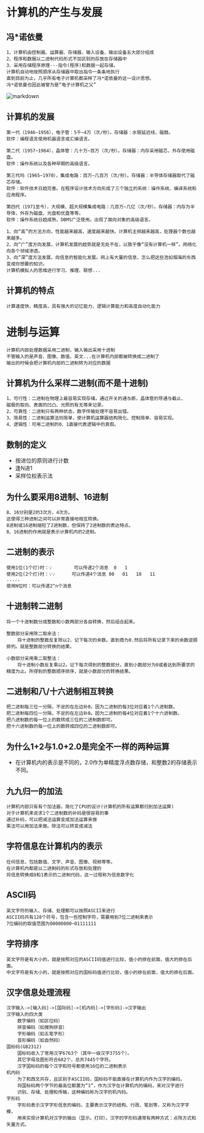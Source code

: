 # 计算机的产生与发展
## 冯*诺依曼
```
1、计算机由控制器、运算器、存储器、输入设备、输出设备五大部分组成
2、程序和数据以二进制代码形式不加区别的存放在存储器中
3、采用存储程序原理---指令(程序)和数据一起存储，
计算机自动地按照顺序从存储器中取出指令一条条地执行
直到目前为止，几乎所有电子计算机都采样了冯*诺依曼的这一设计思想。
冯*诺依曼也因此被誉为是“电子计算机之父”
```
![markdown](https://github.com/youngperson/reading/blob/master/%E5%A4%A7%E5%AD%A6%E8%AE%A1%E7%AE%97%E6%9C%BA%E5%9F%BA%E7%A1%80/images/fnym.png"markdown")

## 计算机的发展
```
第一代（1946~1956），电子管：5千~4万（次/秒）。存储器：水银延迟线，磁鼓。
软件：编程语言使用机器语言或汇编语言。

第二代（1957~1964），晶体管：几十万~百万（次/秒）。存储器：内存采用磁芯，外存使用磁盘。
软件：操作系统以及各种早期的高级语言。

第三代吗（1965~1970），集成电路：百万~几百万（次/秒）。存储器：半导体存储器取代了磁芯存储。
软件：软件技术日趋完善。在程序设计技术方向形成了三个独立的系统：操作系统、编译系统和应用程序。

第四代（1971至今），大规模、超大规模集成电路：几百万~几亿（次/秒）。存储器：内存为半导体，外存为磁盘、光盘和优盘等等。
软件：操作系统日趋成熟，DBMS广泛使用。出现了面向对象的高级语言。

1、向“高”的方法方向，性能越来越高，速度越来越快。计算机主频越来越高，处理器个数也越来越多。
2、向“广”度方向发展，计算机发展的趋势就是无处不在，以致于像“没有计算机一样”。网络化向各个领域渗透。
3、向“深”度方法发展，向信息的智能化发展。网上有大量的信息，怎么把这些浩如烟海的东西变成你想要的知识。
计算机模拟人的思维进行学习、推理、联想...
```

## 计算机的特点
```
计算速度快，精度高，具有强大的记忆能力、逻辑计算能力和高度自动化能力
```

# 进制与运算
```
计算机内部处理数据采用二进制，输入输出采用十进制
不管输入的是声音、图像、数值、英文...在计算机内部都被转换成二进制了
输出的时候会把计算机内部的二进制转为对应的数据
```

## 计算机为什么采样二进制(而不是十进制) 
```
1、可行性：二进制在物理上最容易实现存储，通过开关的通与断，晶体管的导通与截止、
磁极的取向、表面的凹凸、光照的有无等来记录。
2、可靠性：二进制只有两种状态，数字传输处理不容易出错。
3、简易性：二进制运算法则简单，使计算机运算器结构简化、控制简单、容易实现。
4、逻辑性：可用二进制的0、1直接代表逻辑中的真假。
```

## 数制的定义
- 按进位的原则进行计数
- 逢N进1
- 采样位权表示法

## 为什么要采用8进制、16进制
```
8、16分别是2的3次方，4次方。
这使得三种进制之间可以非常直接地相互转换。
8进制或16进制缩短了2进制数，但保持了2进制数的表达特点。
8、16进制的作用就是表示计算机内的2进制。
```

## 二进制的表示
```
使用1位(1个灯)时：💡        可以传递2个消息  0   1
使用2位(2个灯)时：💡💡      可以传递4个消息 00   01   10   11
.....
使用N位时：可以传递2^n个消息
```

## 十进制转二进制
```
将一个十进制数分成整数和小数两部分各自转换，然后组合起来。

整数部分采用除二取余法：
    将十进制的整数反复除以2，记下每次的余数。直到商为0.然后将所有记录下来的余数逆顺排列。就是整数部分转换的结果。    

小数部分采用乘二取整法：
    将十进制小数反复乘以2。记下每次得到的整数部分。直到小数部分为0或者达到所要求的精度为止。所得到的整数顺序排序，就是小数部分的转换结果。
```

## 二进制和八/十六进制相互转换
```
把二进制每三位一分隔，不足的在左边补0。因为二进制的每3位对应着1个八进制数。
把二进制每四位一分隔，不足的在左边补0。因为二进制的每4位对应着1个十六进制数。
把八进制数的每一位上的数转成三位的二进制数即可。
把十六进制数的每一位上的数转成四位的二进制数即可。
```

## 为什么1+2与1.0+2.0是完全不一样的两种运算
- 在计算机内的表示是不同的，2.0作为单精度浮点数存储，和整数2的存储表示不同。

## 九九归一的加法
```
计算机内部只有有个加法器，简化了CPU的设计(计算机的所有运算都归到加法运算)
对于计算机来说求1个二进制数的补码是很容易的事
通过补码，可以把减法运算变成加法运算来做
乘法可以用加法来做。除法可以转变成减法
```

## 字符信息在计算机内的表示
```
任何信息，包括数值、文字、声音、图像、视频等等。
在计算机内都是以二进制码的形式存放和处理的
将信息转换成0和1表示的二进制代码，这一过程称为信息数字化
```

## ASCII码
```
英文字符的输入、存储、处理都可以按照ASCII来进行
ASCII码共有128个符号，包含一些控制字符，需要用到7位二进制来表示
7位编码的取值范围为00000000~01111111
```

## 字符排序
```
英文字符是有大小的，就是按照对应的ASCII码值进行比较，值小的排在前面，值大的排在后面。
中文字符是有大小的，就是按照对应的国标码值进行比较，值小的排在前面，值大的排在后面。
```

## 汉字信息处理流程
```
汉字输入->[输入码]->[国际码]->[机内码]->[字形码]->汉字输出
汉字输入的四大类
    数字编码（如区位码）
    拼音编码（如搜狗拼音）
    字形编码（如五笔字形）
    音形编码（如自然码）     
国标码(GB2312)
    国标码收入了常用汉字6763个（其中一级汉字3755个）。
    其它字母及图形符合682个，总共7445个字符。
    汉字国标码的每个汉字和符号都使用16位的二进制表示
机内码
    为了和西文共存，且区别于ASCII码，国标码不能直接在计算机内作为汉字的编码，
    将国标码两个字节的最高位都置为“1”，作为汉字在计算机内的编码，来对汉字进行
    识别、存储、处理和传输，这种编码称为汉字的机内码。
字形码
    字形码表示汉字字形信息的编码，主要表示汉字的结构、行政、笔划等，又称为汉字字模，
    用来实现计算机对汉字的输出（显示。打印）。汉字的字形码通常有两种方式：点阵方式和矢量方式。
```